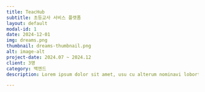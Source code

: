 ```yaml
---
title: TeacHub
subtitle: 초등교사 서비스 플랫폼
layout: default
modal-id: 1
date: 2024-12-01
img: dreams.png
thumbnail: dreams-thumbnail.png
alt: image-alt
project-date: 2024.07 ~ 2024.12
client: 3명
category: 백엔드
description: Lorem ipsum dolor sit amet, usu cu alterum nominavi lobortis. At duo novum diceret. Tantas apeirian vix et, usu sanctus postulant inciderint ut, populo diceret necessitatibus in vim. Cu eum dicam feugiat noluisse.

---
```

